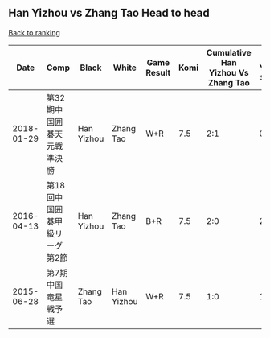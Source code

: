 ## Han Yizhou vs Zhang Tao Head to head

[Back to ranking](../../index.md)




| **Date** | **Comp** | **Black** | **White** | **Game Result** | **Komi** | **Cumulative Han Yizhou Vs Zhang Tao** | **Han Yizhou Streak** | **Zhang Tao Streak** | 
| --- | --- | --- | --- | --- | --- | --- | --- | --- |
| 2018-01-29 | 第32期中国囲碁天元戦準決勝 | Han Yizhou | Zhang Tao | W+R | 7.5 | 2:1 | 0 | 1 | 
| 2016-04-13 | 第18回中国囲碁甲級リーグ第2節 | Han Yizhou | Zhang Tao | B+R | 7.5 | 2:0 | 2 | 0 | 
| 2015-06-28 | 第7期中国竜星戦予選 | Zhang Tao | Han Yizhou | W+R | 7.5 | 1:0 | 1 | 0 |




